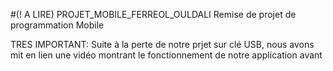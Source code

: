 #(! A LIRE) PROJET_MOBILE_FERREOL_OULDALI
Remise de projet de programmation Mobile



TRES IMPORTANT: Suite à la perte de notre prjet sur clé USB, nous avons mit en lien une vidéo montrant le fonctionnement de notre application avant
